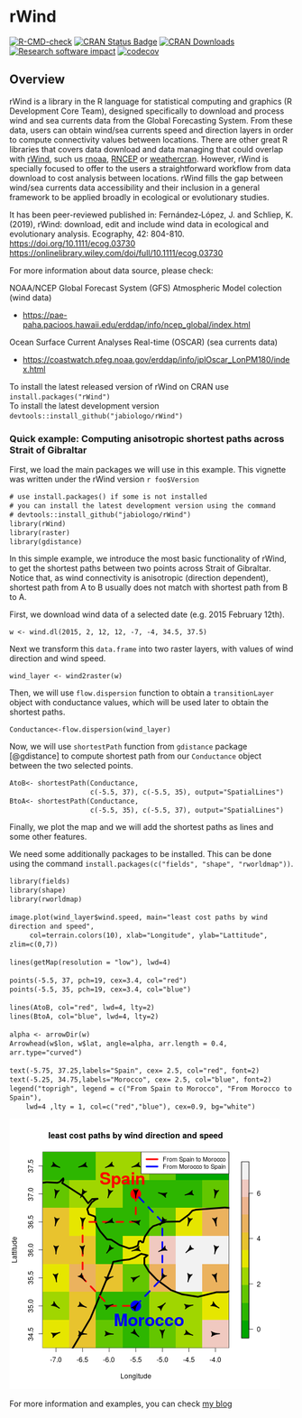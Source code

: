 # rWind

[![R-CMD-check](https://github.com/KlausVigo/rWind/workflows/R-CMD-check/badge.svg)](https://github.com/KlausVigo/rWind/actions)
[![CRAN Status Badge](http://www.r-pkg.org/badges/version/rWind)](https://cran.r-project.org/package=rWind)
[![CRAN Downloads](http://cranlogs.r-pkg.org/badges/rWind)](https://cran.r-project.org/package=rWind)
[![Research software impact](http://depsy.org/api/package/cran/rWind/badge.svg)](http://depsy.org/package/r/rWind)
[![codecov](https://codecov.io/gh/jabiologo/rWind/branch/master/graph/badge.svg)](https://codecov.io/gh/jabiologo/rWind)

## Overview

 rWind is a library in the R language for statistical computing and graphics (R Development Core Team), designed specifically to download and process wind and sea currents data from the Global Forecasting System. From these data, users can obtain wind/sea currents speed and direction layers in order to compute connectivity values between locations. There are other great R libraries that covers data download and data managing that could overlap with [rWind](https://cran.r-project.org/web/packages/rWind/index.html), such us [rnoaa](https://cran.r-project.org/web/packages/rnoaa/index.html), [RNCEP](https://cran.r-project.org/web/packages/RNCEP/index.html) or [weathercran](https://cran.r-project.org/web/packages/weathercan/index.html). However, rWind is specially focused to offer to the users a straightforward workflow from data download to cost analysis between locations. rWind fills the gap between wind/sea currents data accessibility and their inclusion in a general framework to be applied broadly in ecological or evolutionary studies.
 
 It has been peer-reviewed published in: Fernández‐López, J. and Schliep, K. (2019), rWind: download, edit and include wind data in ecological and evolutionary analysis. Ecography, 42: 804-810. https://doi.org/10.1111/ecog.03730  
https://onlinelibrary.wiley.com/doi/full/10.1111/ecog.03730  

 For more information about data source, please check: 

NOAA/NCEP Global Forecast System (GFS) Atmospheric Model colection (wind data)  
* <https://pae-paha.pacioos.hawaii.edu/erddap/info/ncep_global/index.html>

Ocean Surface Current Analyses Real-time (OSCAR) (sea currents data)  
* <https://coastwatch.pfeg.noaa.gov/erddap/info/jplOscar_LonPM180/index.html><br />

To install the latest released version of rWind on CRAN use `install.packages("rWind")`  
To install the latest development version `devtools::install_github("jabiologo/rWind")`  
  
  
  
### Quick example: Computing anisotropic shortest paths across Strait of Gibraltar

First, we load the main packages we will use in this example. This vignette 
was written under the rWind version `r foo$Version`

```{R}
# use install.packages() if some is not installed
# you can install the latest development version using the command 
# devtools::install_github("jabiologo/rWind")
library(rWind)
library(raster)
library(gdistance)
```


In this simple example, we introduce the most basic functionality of rWind, 
to get the shortest paths between two points across Strait of Gibraltar. Notice
that, as wind connectivity is anisotropic (direction dependent), shortest path
from A to B usually does not match with shortest path from B to A.

First, we download wind data of a selected date (e.g. 2015 February 12th). 

```{R}
w <- wind.dl(2015, 2, 12, 12, -7, -4, 34.5, 37.5)
```
Next we transform this `data.frame` into two raster layers, with values of wind
direction and wind speed.
```{R}
wind_layer <- wind2raster(w)
```

Then, we will use `flow.dispersion` function to obtain a `transitionLayer` 
object with conductance values, which will be used later to obtain the shortest
paths.
```{R}
Conductance<-flow.dispersion(wind_layer)
```

Now, we will use `shortestPath` function from `gdistance` package [@gdistance] 
to compute shortest path from our `Conductance` object between the two selected
points.
```{R}
AtoB<- shortestPath(Conductance, 
                    c(-5.5, 37), c(-5.5, 35), output="SpatialLines")
BtoA<- shortestPath(Conductance, 
                    c(-5.5, 35), c(-5.5, 37), output="SpatialLines")
```

Finally, we plot the map and we will add the shortest paths as lines and some
other features.

We need some additionally packages to be installed. This can be done using the 
command `install.packages(c("fields", "shape", "rworldmap"))`. 


```{R}
library(fields)
library(shape)
library(rworldmap)

image.plot(wind_layer$wind.speed, main="least cost paths by wind direction and speed", 
     col=terrain.colors(10), xlab="Longitude", ylab="Lattitude", zlim=c(0,7))

lines(getMap(resolution = "low"), lwd=4)

points(-5.5, 37, pch=19, cex=3.4, col="red")
points(-5.5, 35, pch=19, cex=3.4, col="blue")

lines(AtoB, col="red", lwd=4, lty=2)
lines(BtoA, col="blue", lwd=4, lty=2)

alpha <- arrowDir(w)
Arrowhead(w$lon, w$lat, angle=alpha, arr.length = 0.4, arr.type="curved")

text(-5.75, 37.25,labels="Spain", cex= 2.5, col="red", font=2)
text(-5.25, 34.75,labels="Morocco", cex= 2.5, col="blue", font=2)
legend("toprigh", legend = c("From Spain to Morocco", "From Morocco to Spain"),
    lwd=4 ,lty = 1, col=c("red","blue"), cex=0.9, bg="white")
```
![](vignettes/path_Spain_Morocco.png)

  
  
For more information and examples, you can check [my blog](http://allthiswasfield.blogspot.com/2018/11/plotting-wind-highways-using-rwind.html)



